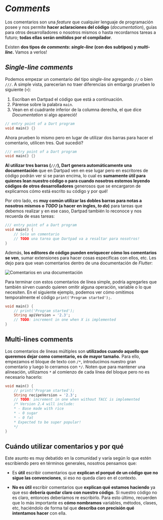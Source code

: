 # _Comments_

Los comentarios son una _feature_ que cualquier lenguaje de programación posee y nos permite __hacer aclaraciones del código__ (_documentation_), guías para otros desarrolladores o nosotros mismos o hasta recordarnos tareas a futuro; __todas ellas serán omitidos por el compilador__.

Existen __dos tipos de _comments_: _single-line_ (con dos subtipos) y _multi-line_.__ Vamos a verlos!

## _Single-line comments_

Podemos empezar un comentario del tipo _single-line_ agregando `//` o bien `///`. A simple vista, parecerían no traer diferencias sin embargo prueben lo siguiente (💀):

1. Escriban en Dartpad el código que está a continuación.
2. Párense sobre la palabra `main`.
3. Vean en el cuadrante inferior de la columna derecha, el que dice _Documentation_ si algo apareció!

```dart
// entry point of a Dart program
void main() {}
```

Ahora prueben lo mismo pero en lugar de utilizar dos barras para hacer el comentario, utilicen tres. Qué sucedió?

```dart
/// entry point of a Dart program
void main() {} 
```

__Al utilizar tres barras (`///`), Dart genera automáticamente una documentación__ que en Dartpad ven en ese lugar pero en escritores de código podrán ver si se paran encima, lo cual es __sumamente útil para quienes lean nuestro código o para cuando nosotros estemos leyendo códigos de otros desarrolladores__ generosos que se encargaron de explicarnos cómo está escrito su código y por qué!

Por otro lado, es __muy común utilizar las dobles barras para notas a nosotros mismos o _TODO_ (a hacer en ingles, _to do_)__ para tareas que debemos realizar y en ese caso, Dartpad también lo reconoce y nos recuerda de esas tareas:

```dart
/// entry point of a Dart program
void main() {
    // Solo un comentario
    // TODO una tarea que Dartpad va a resaltar para nosotros!
} 
```

Además, __los editores de código pueden enriquecer cómo los comentarios se ven__, sumar extensiones para hacer cosas específicas con ellos, etc. Les dejo para que vean comentarios dentro de una documentación de _Flutter_:

![Comentarios en una documentación](https://raw.githubusercontent.com/themonkslab/courses/main/dart/2.Dart_b%C3%A1sico/16.1_comentarios_vida_real.png)

Para terminar con estos comentarios de línea simple, podría agregarles que también sirven cuando quieren omitir alguna operación, variable o lo que necesiten. En el siguiente ejemplo, podemos ver cómo omitimos temporalmente el código `print('Program started');`.

```dart
void main() {
    // print('Program started');
    String apiVersion = '2.3';
    // TODO: increment in one when X is implemented
}
```

## Multi-lines comments

Los comentarios de líneas múltiples son __utilizados cuando aquello que queremos dejar como comentario, es de mayor tamaño.__ Para ello, empezamos el bloque de texto con `/*`, introducimos nuestro gran comentario y luego lo cerramos con `*/`. Noten que para mantener una alineación, utilizamos `*` al comienzo de cada línea del bloque pero no es necesario hacerlo:

```dart
void main() {
    // print('Program started');
    String recipeVersion = '2.3';
    // TODO: increment in one when without TACC is implemented
    /* Version 2.4 will include:
    * - Base made with rice
    * - 0 sugar
    * - 0 fat
    * Expected to be super popular!
    */ 
}
```

## Cuándo utilizar comentarios y por qué

Este asunto es muy debatido en la comunidad y varía según lo que estén escribiendo pero en términos generales, nosotros pensamos que:

- Es __útil__ escribir comentarios que __explican el porqué de un código que no sigue las convenciones__, si eso no queda claro en el contexto.

- __No es útil__ escribir comentarios que __explican qué estamos haciendo__ ya que eso __debería quedar claro con nuestro código__. Si nuestro código no es claro, entonces deberíamos re escribirlo. Para esto último, recuerden que lo más importante es __cómo nombramos__ variables, métodos, clases, etc, haciéndolo de forma tal que __describa con precisión qué intentamos hacer__ con ella.
